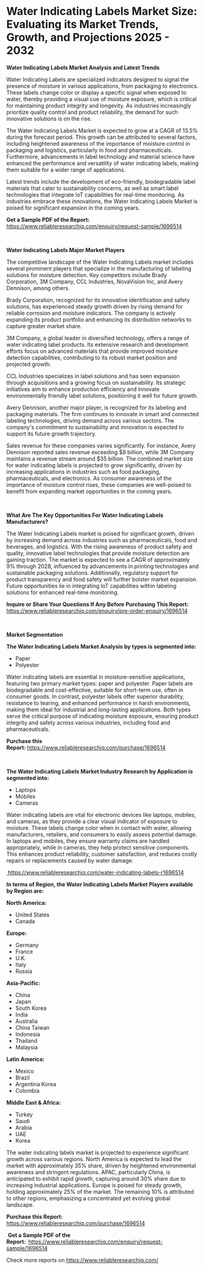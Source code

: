 <p><h1>Water Indicating Labels Market Size: Evaluating its Market Trends, Growth, and Projections 2025 - 2032</h1></p><p><strong>Water Indicating Labels Market Analysis and Latest Trends</strong></p>
<p><p>Water Indicating Labels are specialized indicators designed to signal the presence of moisture in various applications, from packaging to electronics. These labels change color or display a specific signal when exposed to water, thereby providing a visual cue of moisture exposure, which is critical for maintaining product integrity and longevity. As industries increasingly prioritize quality control and product reliability, the demand for such innovative solutions is on the rise.</p><p>The Water Indicating Labels Market is expected to grow at a CAGR of 13.5% during the forecast period. This growth can be attributed to several factors, including heightened awareness of the importance of moisture control in packaging and logistics, particularly in food and pharmaceuticals. Furthermore, advancements in label technology and material science have enhanced the performance and versatility of water indicating labels, making them suitable for a wider range of applications.</p><p>Latest trends include the development of eco-friendly, biodegradable label materials that cater to sustainability concerns, as well as smart label technologies that integrate IoT capabilities for real-time monitoring. As industries embrace these innovations, the Water Indicating Labels Market is poised for significant expansion in the coming years.</p></p>
<p><strong>Get a Sample PDF of the Report:&nbsp;</strong> <a href="https://www.reliableresearchiq.com/enquiry/request-sample/1696514?utm_campaign=2282&utm_medium=2&utm_source=Github&utm_content=ia&utm_term=27032025&utm_id=water-indicating-labels">https://www.reliableresearchiq.com/enquiry/request-sample/1696514</a></p>
<p>&nbsp;</p>
<p><strong>Water Indicating Labels Major Market Players</strong></p>
<p><p>The competitive landscape of the Water Indicating Labels market includes several prominent players that specialize in the manufacturing of labeling solutions for moisture detection. Key competitors include Brady Corporation, 3M Company, CCL Industries, NovaVision Inc, and Avery Dennison, among others.</p><p>Brady Corporation, recognized for its innovative identification and safety solutions, has experienced steady growth driven by rising demand for reliable corrosion and moisture indicators. The company is actively expanding its product portfolio and enhancing its distribution networks to capture greater market share.</p><p>3M Company, a global leader in diversified technology, offers a range of water indicating label products. Its extensive research and development efforts focus on advanced materials that provide improved moisture detection capabilities, contributing to its robust market position and projected growth.</p><p>CCL Industries specializes in label solutions and has seen expansion through acquisitions and a growing focus on sustainability. Its strategic initiatives aim to enhance production efficiency and innovate environmentally friendly label solutions, positioning it well for future growth.</p><p>Avery Dennison, another major player, is recognized for its labeling and packaging materials. The firm continues to innovate in smart and connected labeling technologies, driving demand across various sectors. The company's commitment to sustainability and innovation is expected to support its future growth trajectory.</p><p>Sales revenue for these companies varies significantly. For instance, Avery Dennison reported sales revenue exceeding $8 billion, while 3M Company maintains a revenue stream around $35 billion. The combined market size for water indicating labels is projected to grow significantly, driven by increasing applications in industries such as food packaging, pharmaceuticals, and electronics. As consumer awareness of the importance of moisture control rises, these companies are well-poised to benefit from expanding market opportunities in the coming years.</p></p>
<p>&nbsp;</p>
<p><strong>What Are The Key Opportunities For Water Indicating Labels Manufacturers?</strong></p>
<p><p>The Water Indicating Labels market is poised for significant growth, driven by increasing demand across industries such as pharmaceuticals, food and beverages, and logistics. With the rising awareness of product safety and quality, innovative label technologies that provide moisture detection are gaining traction. The market is expected to see a CAGR of approximately 9% through 2028, influenced by advancements in printing technologies and sustainable packaging solutions. Additionally, regulatory support for product transparency and food safety will further bolster market expansion. Future opportunities lie in integrating IoT capabilities within labeling solutions for enhanced real-time monitoring.</p></p>
<p><strong>Inquire or Share Your Questions If Any Before Purchasing This Report:</strong> <a href="https://www.reliableresearchiq.com/enquiry/pre-order-enquiry/1696514?utm_campaign=2282&utm_medium=2&utm_source=Github&utm_content=ia&utm_term=27032025&utm_id=water-indicating-labels">https://www.reliableresearchiq.com/enquiry/pre-order-enquiry/1696514</a></p>
<p>&nbsp;</p>
<p><strong>Market Segmentation</strong></p>
<p><strong>The Water Indicating Labels Market Analysis by types is segmented into:</strong></p>
<p><ul><li>Paper</li><li>Polyester</li></ul></p>
<p><p>Water indicating labels are essential in moisture-sensitive applications, featuring two primary market types: paper and polyester. Paper labels are biodegradable and cost-effective, suitable for short-term use, often in consumer goods. In contrast, polyester labels offer superior durability, resistance to tearing, and enhanced performance in harsh environments, making them ideal for industrial and long-lasting applications. Both types serve the critical purpose of indicating moisture exposure, ensuring product integrity and safety across various industries, including food and pharmaceuticals.</p></p>
<p><strong>Purchase this Report:&nbsp;</strong><a href="https://www.reliableresearchiq.com/purchase/1696514?utm_campaign=2282&utm_medium=2&utm_source=Github&utm_content=ia&utm_term=27032025&utm_id=water-indicating-labels">https://www.reliableresearchiq.com/purchase/1696514</a></p>
<p>&nbsp;</p>
<p><strong>The Water Indicating Labels Market Industry Research by Application is segmented into:</strong></p>
<p><ul><li>Laptops</li><li>Mobiles</li><li>Cameras</li></ul></p>
<p><p>Water indicating labels are vital for electronic devices like laptops, mobiles, and cameras, as they provide a clear visual indicator of exposure to moisture. These labels change color when in contact with water, allowing manufacturers, retailers, and consumers to easily assess potential damage. In laptops and mobiles, they ensure warranty claims are handled appropriately, while in cameras, they help protect sensitive components. This enhances product reliability, customer satisfaction, and reduces costly repairs or replacements caused by water damage.</p></p>
<p><a href="https://www.reliableresearchiq.com/water-indicating-labels-r1696514?utm_campaign=2282&utm_medium=2&utm_source=Github&utm_content=ia&utm_term=27032025&utm_id=water-indicating-labels">&nbsp;https://www.reliableresearchiq.com/water-indicating-labels-r1696514</a></p>
<p><strong>In terms of Region, the Water Indicating Labels Market Players available by Region are:</strong></p>
<p>
    <p> <strong> North America: </strong>
        <ul>
            <li>United States</li>
            <li>Canada</li>
        </ul>
        </p> 
    <p> <strong> Europe: </strong>
        <ul>
            <li>Germany</li>
            <li>France</li>
            <li>U.K.</li>
            <li>Italy</li>
            <li>Russia</li>
        </ul>
        </p> 
    <p> <strong> Asia-Pacific: </strong>
        <ul>
            <li>China</li>
            <li>Japan</li>
            <li>South Korea</li>
            <li>India</li>
            <li>Australia</li>
            <li>China Taiwan</li>
            <li>Indonesia</li>
            <li>Thailand</li>
            <li>Malaysia</li>
        </ul>
        </p> 
    <p> <strong> Latin America: </strong>
        <ul>
            <li>Mexico</li>
            <li>Brazil</li>
            <li>Argentina Korea</li>
            <li>Colombia</li>
        </ul>
        </p> 
    <p> <strong> Middle East & Africa: </strong>
        <ul>
            <li>Turkey</li>
            <li>Saudi</li>
            <li>Arabia</li>
            <li>UAE</li>
            <li>Korea</li>
        </ul>
    </p>
    </p>
<p><p>The water indicating labels market is projected to experience significant growth across various regions. North America is expected to lead the market with approximately 35% share, driven by heightened environmental awareness and stringent regulations. APAC, particularly China, is anticipated to exhibit rapid growth, capturing around 30% share due to increasing industrial applications. Europe is poised for steady growth, holding approximately 25% of the market. The remaining 10% is attributed to other regions, emphasizing a concentrated yet evolving global landscape.</p></p>
<p><strong>Purchase this Report: </strong><a href="https://www.reliableresearchiq.com/purchase/1696514?utm_campaign=2282&utm_medium=2&utm_source=Github&utm_content=ia&utm_term=27032025&utm_id=water-indicating-labels">https://www.reliableresearchiq.com/purchase/1696514</a></p>
<p>&nbsp;<strong>Get a Sample PDF of the Report:&nbsp;&nbsp;</strong><a href="https://www.reliableresearchiq.com/enquiry/request-sample/1696514?utm_campaign=2282&utm_medium=2&utm_source=Github&utm_content=ia&utm_term=27032025&utm_id=water-indicating-labels">https://www.reliableresearchiq.com/enquiry/request-sample/1696514</a></p>
<p><strong></strong></p>
<p>Check more reports on <a href="https://www.reliableresearchiq.com/?utm_campaign=2282&utm_medium=2&utm_source=Github&utm_content=ia&utm_term=27032025&utm_id=water-indicating-labels">https://www.reliableresearchiq.com/</a></p>